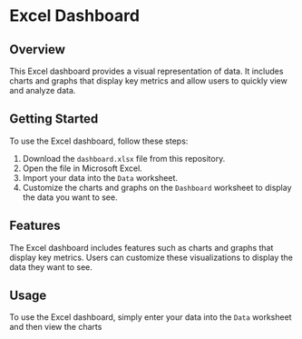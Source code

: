 # Excel Dashboard

## Overview

This Excel dashboard provides a visual representation of data. It includes charts and graphs that display key metrics and allow users to quickly view and analyze data.

## Getting Started

To use the Excel dashboard, follow these steps:

1. Download the `dashboard.xlsx` file from this repository.
2. Open the file in Microsoft Excel.
3. Import your data into the `Data` worksheet.
4. Customize the charts and graphs on the `Dashboard` worksheet to display the data you want to see.

## Features

The Excel dashboard includes features such as charts and graphs that display key metrics. Users can customize these visualizations to display the data they want to see.

## Usage

To use the Excel dashboard, simply enter your data into the `Data` worksheet and then view the charts
